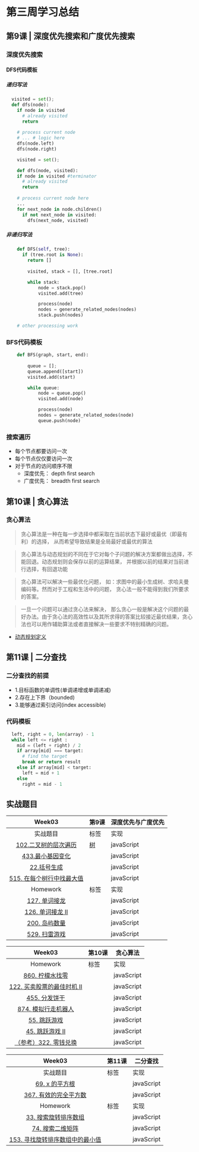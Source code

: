 # 第三周学习总结

## 第9课 | 深度优先搜索和广度优先搜索
### 深度优先搜索

#### DFS代码模板

##### 递归写法
```python
  visited = set();
  def dfs(node):
    if node in visited
      # already visited
      return
    
    # process current node
    # ... # logic here
    dfs(node.left)
    dfs(node.right)
````

```python
    visited = set();

    def dfs(node, visited):
    if node in visited #terminator
      # already visited
      return
    
    # process current node here
    ...
    for next_node in node.children()
      if not next_node in visited:
        dfs(next_node, visited)
```

##### 非递归写法
```python
    def DFS(self, tree):
      if (tree.root is None):
        return []
    
        visited, stack = [], [tree.root]

        while stack:
            node = stack.pop()
            visited.add(tree)

            process(node)
            nodes = generate_related_nodes(nodes)
            stack.push(nodes)

    # other processing work
```

### BFS代码模板
```python
    def BFS(graph, start, end):
      
        queue = [];
        queue.append([start])
        visited.add(start)

        while queue:
            node = queue.pop()
            visited.add(node)

            process(node)
            nodes = generate_related_nodes(node)
            queue.push(node)
```


### 搜索遍历
- 每个节点都要访问一次
- 每个节点仅仅要访问一次
- 对于节点的访问顺序不限
  - 深度优先： depth first search
  - 广度优先： breadth first search
  
## 第10课 | 贪心算法
### 贪心算法
> 贪心算法是一种在每一步选择中都采取在当前状态下最好或最优（即最有利）的选择， 从而希望导致结果是全局最好或最优的算法

> 贪心算法与动态规划的不同在于它对每个子问题的解决方案都做出选择，不能回退。动态规划则会保存以前的运算结果， 并根据以前的结果对当前进行选择，有回退功能

> 贪心算法可以解决一些最优化问题， 如：求图中的最小生成树、求哈夫曼编码等。然而对于工程和生活中的问题， 贪心法一般不能得到我们所要求的答案。

> 一旦一个问题可以通过贪心法来解决， 那么贪心一般是解决这个问题的最好办法。由于贪心法的高效性以及其所求得的答案比较接近最优结果，贪心法也可以用作辅助算法或者直接解决一些要求不特别精确的问题。

- [动态规划定义](https://zh.wikipedia.org/wiki/%E5%8A%A8%E6%80%81%E8%A7%84%E5%88%92)

## 第11课 | 二分查找

### 二分查找的前提
- 1.目标函数的单调性(单调递增或单调递减)
- 2.存在上下界（bounded)
- 3.能够通过索引访问(index accessible)
  
### 代码模板
```python
  left, right = 0, len(array) - 1
  while left <= right :
    mid = (left + right) / 2
    if array[mid] === target:
      # find the target
      break or return result
    else if array[mid] < target:
      left = mid + 1
    else 
      right = mid - 1
```

## 实战题目
| Week03 | 第9课 | 深度优先与广度优先 |
| :---: | --- | --- |
| 实战题目 | 标签 | 实现 |
| [102.二叉树的层次遍历](https://leetcode-cn.com/problems/binary-tree-level-order-traversal/#/description) | [树](https://leetcode-cn.com/tag/tree/) | javaScript |
| [433.最小基因变化](https://leetcode-cn.com/problems/minimum-genetic-mutation/#/description) | | javaScript |
| [22.括号生成](https://leetcode-cn.com/problems/generate-parentheses/#/description) | | javaScript |
| [515. 在每个树行中找最大值](https://leetcode-cn.com/problems/find-largest-value-in-each-tree-row/#/description) | | javaScript |
| Homework | 标签 | 实现 |
| [127. 单词接龙](https://leetcode-cn.com/problems/word-ladder/description/) | | javaScript | 
| [126. 单词接龙 II](https://leetcode-cn.com/problems/word-ladder-ii/description/) |  | javaScript |
| [200. 岛屿数量](https://leetcode-cn.com/problems/number-of-islands/) |  | javaScript |
| [529. 扫雷游戏](https://leetcode-cn.com/problems/minesweeper/description/) | | javaScript |

| Week03 | 第10课 | 贪心算法 |
| :---: | --- | --- |
| Homework| 标签 | 实现 |
| [860. 柠檬水找零](https://leetcode-cn.com/problems/lemonade-change/description/) | | javaScript |
| [122. 买卖股票的最佳时机 II](https://leetcode-cn.com/problems/best-time-to-buy-and-sell-stock-ii/description/) | | javaScript |
| [455. 分发饼干](https://leetcode-cn.com/problems/assign-cookies/description/) | | javaScript |
| [874. 模拟行走机器人](https://leetcode-cn.com/problems/walking-robot-simulation/description/) | | javaScript |
| [55. 跳跃游戏](https://leetcode-cn.com/problems/jump-game/) | | javaScript |
| [45. 跳跃游戏 II](https://leetcode-cn.com/problems/jump-game-ii/) | | javaScript |
| [（参考）322. 零钱兑换](https://leetcode-cn.com/problems/coin-change/) | | javaScript |

| Week03 | 第11课 | 二分查找 |
| :---: | --- | --- |
| 实战题目 | 标签 | 实现 |
| [69. x 的平方根](https://leetcode-cn.com/problems/sqrtx/) | | javaScript |
| [367. 有效的完全平方数](https://leetcode-cn.com/problems/valid-perfect-square/) | | javaScript |
| Homework| 标签 | 实现 |
| [33. 搜索旋转排序数组](https://leetcode-cn.com/problems/search-in-rotated-sorted-array/) | | javaScript |
| [74. 搜索二维矩阵](https://leetcode-cn.com/problems/search-a-2d-matrix/) | | javaScript |
| [153. 寻找旋转排序数组中的最小值](https://leetcode-cn.com/problems/find-minimum-in-rotated-sorted-array/) | | javaScript |
